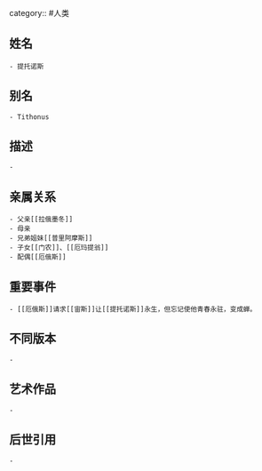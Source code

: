 category:: #人类
## 姓名
	- 提托诺斯
## 别名
	- Tithonus
## 描述
	-
## 亲属关系
	- 父亲[[拉俄墨冬]]
	- 母亲
	- 兄弟姐妹[[普里阿摩斯]]
	- 子女[[门农]]、[[厄玛提翁]]
	- 配偶[[厄俄斯]]
## 重要事件
	- [[厄俄斯]]请求[[宙斯]]让[[提托诺斯]]永生，但忘记使他青春永驻，变成蝉。
## 不同版本
	-
## 艺术作品
	-
## 后世引用
	-
